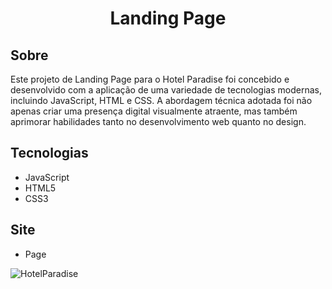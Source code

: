 <h1 align="center">Landing Page </h1>

## Sobre
<p> Este projeto de Landing Page para o Hotel Paradise foi concebido e desenvolvido com a aplicação de uma variedade de tecnologias modernas, incluindo JavaScript, HTML e CSS. A abordagem técnica adotada foi não apenas criar uma presença digital visualmente atraente, mas também aprimorar habilidades tanto no desenvolvimento web quanto no design.  </p>

## Tecnologias
* JavaScript
* HTML5
* CSS3

## Site

* Page



![HotelParadise](https://github.com/jlucassv/projeto-HotelParadise/assets/114195361/c2d3eced-31e7-4435-891d-8eedcdcdc40e)

